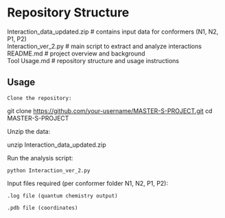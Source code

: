 # Repository Structure


Interaction_data_updated.zip   # contains input data for conformers (N1, N2, P1, P2)  
Interaction_ver_2.py           # main script to extract and analyze interactions  
README.md                      # project overview and background  
Tool Usage.md                  # repository structure and usage instructions 
  

## Usage

    Clone the repository:

git clone https://github.com/your-username/MASTER-S-PROJECT.git
cd MASTER-S-PROJECT

Unzip the data:

unzip Interaction_data_updated.zip

Run the analysis script:

    python Interaction_ver_2.py

Input files required (per conformer folder N1, N2, P1, P2):

    .log file (quantum chemistry output)

    .pdb file (coordinates)
